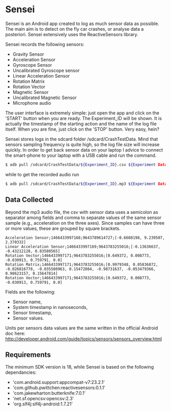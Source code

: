 # Sensei

Sensei is an Android app created to log as much sensor data as possible. 
The main aim is to detect on the fly car crashes, or analyse data a posteriori.
Sensei extensively uses the ReactiveSensors library.

Sensei records the following sensors:
* Gravity Sensor
* Acceleration Sensor
* Gyroscope Sensor
* Uncalibrated Gyroscope sensor
* Linear Acceleration Sensor
* Rotation Matrix
* Rotation Vector
* Magnetic Sensor
* Uncalibrated Magnetic Sensor
* Microphone audio

The user interface is extremely simple: just open the app and click on the 'START' button when you are ready. 
The Experiment_ID  will be shown. It is actually the timestamp of the starting action and the name of the log file itself. 
When you are fine, just click on the 'STOP' button. 
Very easy, hein?

Sensei stores logs in the sdcard folder /sdcard/CrashTestData. 
Mind that sensors sampling frequency is quite high, so the log file size will increase quickly. 
In order to get back sensor data on your laptop I advice to connect the smart-phone to your laptop 
with a USB cable and run the command.
```bash
$ adb pull /sdcard/CrashTestData/${Experiment_ID}.csv ${Experiment Data Folder}
```

while to get the recorded audio run
```bash
$ adb pull /sdcard/CrashTestData/${Experiment_ID}.mp3 ${Experiment Data Folder}
```

## Data Collected
Beyond the mp3 audio file, the csv with sensor data uses a semicolon as separator among fields
and comma to separate values of the same sensor sample (e.g., acceleration on the three axes).
Since samples can have three or more values, these are grouped by square brackets.

```
Acceleration Sensor;1466433997168;9643789614727;[-0.6608198, 9.239507, 2.370332]
Linear Acceleration Sensor;1466433997169;9643783255016;[-0.13636637, -0.43212128, 0.83580565]
Rotation Vector;1466433997171;9643783255016;[0.649372, 0.008773, -0.030913, 0.759791, 0.0]
Rotation Matrix;1466433997171;9643783255016;[0.9979348, 0.05836872, -0.026816778, -0.035580963, 0.15472084, -0.98731637, -0.053479366, 0.98623157, 0.15647814]
Rotation Vector;1466433997171;9643783255016;[0.649372, 0.008773, -0.030913, 0.759791, 0.0]
```

Fields are the following:
* Sensor name,
* System timestamp in nanoseconds,
* Sensor timestamp,
* Sensor values.

Units per sensors data values are the same written in the official Android doc here:
http://developer.android.com/guide/topics/sensors/sensors_overview.html

## Requirements

The minimum SDK version is 18, while Sensei is based on the following dependancies:
*  'com.android.support:appcompat-v7:23.2.1'
*  'com.github.pwittchen:reactivesensors:0.1.1'
*  'com.jakewharton:butterknife:7.0.1'
*  'net.sf.opencsv:opencsv:2.3'
*  'org.slf4j:slf4j-android:1.7.21'
 
